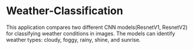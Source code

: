 # Weather-Classification
This application compares two different CNN models(ResnetV1, ResnetV2) for classifying weather conditions in images. The models can identify weather types: cloudy, foggy, rainy, shine, and sunrise.
